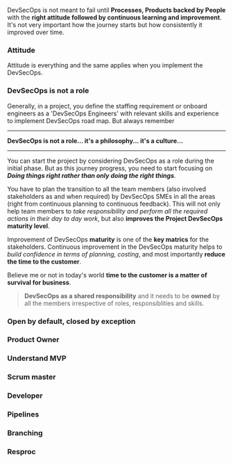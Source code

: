 DevSecOps is not meant to fail until **Processes, Products backed by People** with the **right attitude followed by continuous learning and improvement**. It's not very important how the journey starts but how consistently it improved over time.

### Attitude
Attitude is everything and the same applies when you implement the DevSecOps.

### DevSecOps is not a role

Generally, in a project, you define the staffing requirement or onboard engineers as a 'DevSecOps Engineers' with relevant skills and experience to implement DevSecOps road map. But always remember
***
**DevSecOps is not a role... it's a philosophy... it's a culture...**
***
You can start the project by considering DevSecOps as a role during the initial phase.  But as this journey progress, you need to start focusing on ***Doing things right rather than only doing the right things***.

You have to plan the transition to all the team members (also involved stakeholders as and when required) by DevSecOps SMEs in all the areas (right from continuous planning to continuous feedback). This will not only help team members to *take responsibility and perform all the required actions in their day to day work*, but also **improves the Project DevSecOps maturity level**.

Improvement of DevSecOps **maturity** is one of the **key matrics** for the stakeholders. Continuous improvement in the DevSecOps maturity helps to *build confidence in terms of planning, costing*, and most importantly **reduce the time to the customer**. 

Believe me or not in today's world **time to the customer is a matter of survival for business**.

> **DevSecOps as a shared responsibility** and it needs to be **owned** by all the members irrespective of roles, responsiblities and skills.

### Open by default, closed by exception 

### Product Owner 

### Understand MVP

### Scrum master

### Developer

### Pipelines

### Branching

### Resproc 


